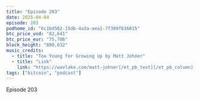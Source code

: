 ```yaml
---
title: "Episode 203"
date: 2025-04-04
episode: 203
podhome_id: "6c1bd582-15db-4a3a-aea1-7f389f636015"
btc_price_usd: "82,641"
btc_price_eur: "75,706"
block_height: "890,632"
music_credits:
  - title: "Too Young for Growing Up by Matt Johner"
  - title: "Link"
    link: "https://wavlake.com/matt-johner[/et_pb_text][/et_pb_column][/et_pb_row][/et_pb_section][et_pb_section"
tags: ["bitcoin", "podcast"]
---
```


Episode 203